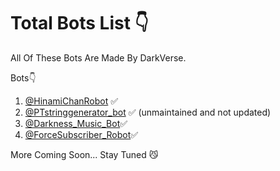 # Total Bots List 👇
All Of These Bots Are Made By DarkVerse. 

Bots👇
1) [@HinamiChanRobot](https://t.me/HinamiChanRobot) ✅
2) [@PTstringgenerator_bot](https://t.me/PTstringgenerator_bot) ✅ (unmaintained and not updated) 
3) [@Darkness_Music_Bot](https://t.me/Darkness_Music_Bot)✅
4) [@ForceSubscriber_Robot](https://t.me/ForceSubscriber_Robot)✅

More Coming Soon... Stay Tuned 😼
